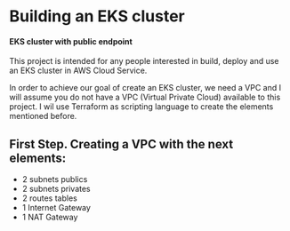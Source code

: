 # Building an EKS cluster
#### EKS cluster with public endpoint

This project is intended for any people interested in build, deploy and use an EKS cluster in AWS Cloud Service.  

In order to achieve our goal of create an EKS cluster, we need a VPC and I will assume you do not have a VPC (Virtual Private Cloud) available to this project. I wil use Terraform as scripting language to create the elements mentioned before.

## First Step. Creating a VPC with the next elements:

- 2 subnets publics
- 2 subnets privates
- 2 routes tables
- 1 Internet Gateway
- 1 NAT Gateway
